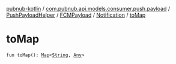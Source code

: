 [pubnub-kotlin](../../../../index.md) / [com.pubnub.api.models.consumer.push.payload](../../../index.md) / [PushPayloadHelper](../../index.md) / [FCMPayload](../index.md) / [Notification](index.md) / [toMap](./to-map.md)

# toMap

`fun toMap(): `[`Map`](https://kotlinlang.org/api/latest/jvm/stdlib/kotlin.collections/-map/index.html)`<`[`String`](https://kotlinlang.org/api/latest/jvm/stdlib/kotlin/-string/index.html)`, `[`Any`](https://kotlinlang.org/api/latest/jvm/stdlib/kotlin/-any/index.html)`>`